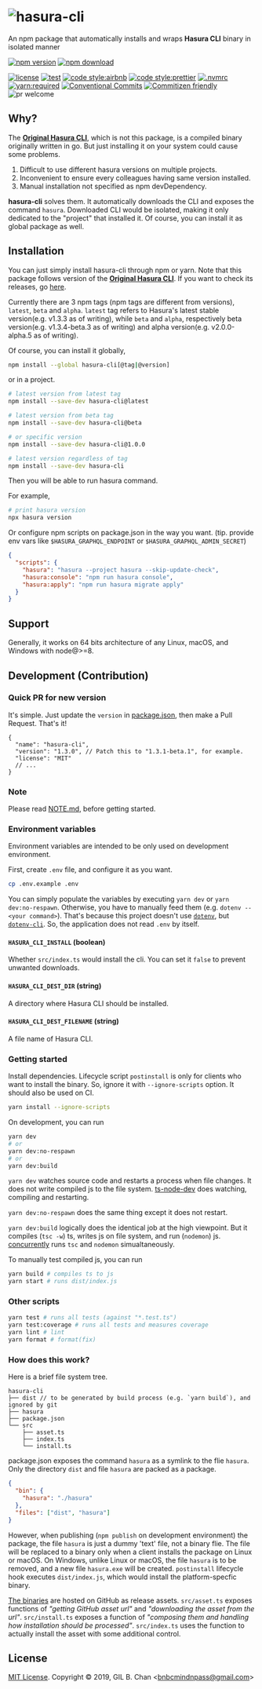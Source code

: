 # ![hasura-cli](./docs/assets/hasura-cli.svg)

An npm package that automatically installs and wraps **Hasura CLI** binary in isolated manner

[![npm version](https://img.shields.io/npm/v/hasura-cli?style=flat-square&labelColor=black&label=version)](https://www.npmjs.com/package/hasura-cli)
[![npm download](https://img.shields.io/npm/dm/hasura-cli?style=flat-square&labelColor=black&label=npm%20download)](https://www.npmjs.com/package/hasura-cli)

[![license](https://img.shields.io/badge/license-MIT-ff4081.svg?style=flat-square&labelColor=black)](./LICENSE)
[![test](https://img.shields.io/badge/test-jest-7c4dff.svg?style=flat-square&labelColor=black)](./jest.config.js)
[![code style:airbnb](https://img.shields.io/badge/code_style-airbnb-448aff.svg?style=flat-square&labelColor=black)](https://github.com/airbnb/javascript)
[![code style:prettier](https://img.shields.io/badge/code_style-prettier-18ffff.svg?style=flat-square&labelColor=black)](https://prettier.io/)
[![.nvmrc](https://img.shields.io/badge/.nvmrc-12-00e676.svg?style=flat-square&labelColor=black)](./.nvmrc)
[![yarn:required](https://img.shields.io/badge/yarn-required-aeea00.svg?style=flat-square&labelColor=black)](https://yarnpkg.com/en/)
[![Conventional Commits](https://img.shields.io/badge/Conventional%20Commits-1.0.0-ffab00.svg?style=flat-square&labelColor=black)](https://conventionalcommits.org)
[![Commitizen friendly](https://img.shields.io/badge/Commitizen-cz_conventional_changelog-dd2c00.svg?style=flat-square&labelColor=black)](http://commitizen.github.io/cz-cli/)
![pr welcome](https://img.shields.io/badge/PRs-welcome-09FF33.svg?style=flat-square&labelColor=black)

## Why?

The [**Original Hasura CLI**](https://github.com/hasura/graphql-engine/tree/master/cli), which is not this package, is a compiled binary originally written in go. But just installing it on your system could cause some problems.

1. Difficult to use different hasura versions on multiple projects.
2. Inconvenient to ensure every colleagues having same version installed.
3. Manual installation not specified as npm devDependency.

**hasura-cli** solves them. It automatically downloads the CLI and exposes the command `hasura`. Downloaded CLI would be isolated, making it only dedicated to the "project" that installed it. Of course, you can install it as global package as well.

## Installation

You can just simply install hasura-cli through npm or yarn. Note that this package follows version of the [**Original Hasura CLI**](https://github.com/hasura/graphql-engine/tree/master/cli). If you want to check its releases, go [here](https://github.com/hasura/graphql-engine/releases).

Currently there are 3 npm tags (npm tags are different from versions), `latest`, `beta` and `alpha`. `latest` tag refers to Hasura's latest stable version(e.g. v1.3.3 as of writing), while `beta` and `alpha`, respectively beta version(e.g. v1.3.4-beta.3 as of writing) and alpha version(e.g. v2.0.0-alpha.5 as of writing).

Of course, you can install it globally,

```bash
npm install --global hasura-cli[@tag|@version]
```

or in a project.

```bash
# latest version from latest tag
npm install --save-dev hasura-cli@latest

# latest version from beta tag
npm install --save-dev hasura-cli@beta

# or specific version
npm install --save-dev hasura-cli@1.0.0

# latest version regardless of tag
npm install --save-dev hasura-cli
```

Then you will be able to run hasura command.

For example,

```bash
# print hasura version
npx hasura version
```

Or configure npm scripts on package.json in the way you want.
(tip. provide env vars like `$HASURA_GRAPHQL_ENDPOINT` or `$HASURA_GRAPHQL_ADMIN_SECRET`)

```json
{
  "scripts": {
    "hasura": "hasura --project hasura --skip-update-check",
    "hasura:console": "npm run hasura console",
    "hasura:apply": "npm run hasura migrate apply"
  }
}
```

## Support

Generally, it works on 64 bits architecture of any Linux, macOS, and Windows with node@>=8.

## Development (Contribution)

### Quick PR for new version

It's simple. Just update the `version` in [package.json](./package.json), then make a Pull Request. That's it!

```jsonc
{
  "name": "hasura-cli",
  "version": "1.3.0", // Patch this to "1.3.1-beta.1", for example.
  "license": "MIT"
  // ...
}
```

### Note

Please read [NOTE.md](./docs/NOTE.md), before getting started.

### Environment variables

Environment variables are intended to be only used on development environment.

First, create `.env` file, and configure it as you want.

```bash
cp .env.example .env
```

You can simply populate the variables by executing `yarn dev` or `yarn dev:no-respawn`. Otherwise, you have to manually feed them (e.g. `dotenv -- <your command>`). That's because this project doesn't use [`dotenv`](https://github.com/motdotla/dotenv), but [`dotenv-cli`](https://github.com/entropitor/dotenv-cli). So, the application does not read `.env` by itself.

#### `HASURA_CLI_INSTALL` (boolean)

Whether `src/index.ts` would install the cli. You can set it `false` to prevent unwanted downloads.

#### `HASURA_CLI_DEST_DIR` (string)

A directory where Hasura CLI should be installed.

#### `HASURA_CLI_DEST_FILENAME` (string)

A file name of Hasura CLI.

### Getting started

Install dependencies. Lifecycle script `postinstall` is only for clients who want to install the binary. So, ignore it with `--ignore-scripts` option. It should also be used on CI.

```bash
yarn install --ignore-scripts
```

On development, you can run

```bash
yarn dev
# or
yarn dev:no-respawn
# or
yarn dev:build
```

`yarn dev` watches source code and restarts a process when file changes. It does not write compiled js to the file system. [ts-node-dev](https://github.com/whitecolor/ts-node-dev) does watching, compiling and restarting.

`yarn dev:no-respawn` does the same thing except it does not restart.

`yarn dev:build` logically does the identical job at the high viewpoint. But it compiles (`tsc -w`) ts, writes js on file system, and run (`nodemon`) js. [concurrently](https://github.com/kimmobrunfeldt/concurrently) runs `tsc` and `nodemon` simualtaneously.

To manually test compiled js, you can run

```bash
yarn build # compiles ts to js
yarn start # runs dist/index.js
```

### Other scripts

```bash
yarn test # runs all tests (against "*.test.ts")
yarn test:coverage # runs all tests and measures coverage
yarn lint # lint
yarn format # format(fix)
```

### How does this work?

Here is a brief file system tree.

```
hasura-cli
├── dist // to be generated by build process (e.g. `yarn build`), and ignored by git
├── hasura
├── package.json
└── src
    ├── asset.ts
    ├── index.ts
    └── install.ts
```

package.json exposes the command `hasura` as a symlink to the flie `hasura`. Only the directory `dist` and file `hasura` are packed as a package.

```json
{
  "bin": {
    "hasura": "./hasura"
  },
  "files": ["dist", "hasura"]
}
```

However, when publishing (`npm publish` on development environment) the package, the file `hasura` is just a dummy 'text' file, not a binary flie. The file will be replaced to a binary only when a client installs the package on Linux or macOS. On Windows, unlike Linux or macOS, the file `hasura` is to be removed, and a new file `hasura.exe` will be created. `postinstall` lifecycle hook executes `dist/index.js`, which would install the platform-specfic binary.

[The binaries](https://github.com/hasura/graphql-engine/releases) are hosted on GitHub as release assets. `src/asset.ts` exposes functions of _"getting GitHub asset url"_ and _"downloading the asset from the url"_. `src/install.ts` exposes a function of _"composing them and handling how installation should be processed"_. `src/index.ts` uses the function to actually install the asset with some additional control.

## License

[MIT License](LICENSE). Copyright &copy; 2019, GIL B. Chan <[bnbcmindnpass@gmail.com](mailto:bnbcmindnpass@gmail.com)>
